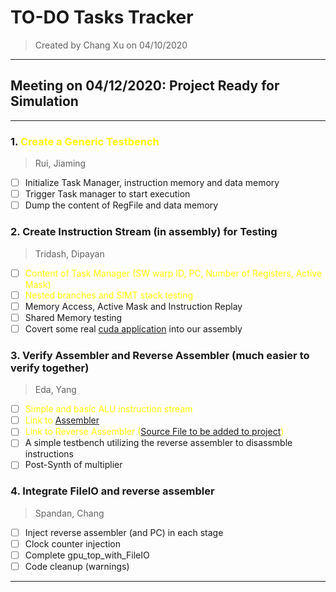# TO-DO Tasks Tracker
> Created by Chang Xu on 04/10/2020
---
## Meeting on 04/12/2020: Project Ready for Simulation
---
### 1. <span style="color:yellow">Create a Generic Testbench</span>
> Rui, Jiaming
- [ ] Initialize Task Manager, instruction memory and data memory
- [ ] Trigger Task manager to start execution
- [ ] Dump the content of RegFile and data memory
### 2. Create Instruction Stream (in assembly) for Testing
> Tridash, Dipayan
- [ ] <span style="color:yellow">Content of Task Manager (SW warp ID, PC, Number of Registers, Active Mask)</span>
- [ ] <span style="color:yellow">Nested branches and SIMT stack testing</span>
- [ ] Memory Access, Active Mask and Instruction Replay
- [ ] Shared Memory testing
- [ ] Covert some real [cuda application](../cuda) into our assembly
### 3. Verify Assembler and Reverse Assembler (much easier to verify together)
> Eda, Yang
- [ ] <span style="color:yellow">Simple and basic ALU instruction stream</span>
- [ ] <span style="color:yellow">Link to [Assembler](https://github.com/L1ttleFlyyy/EE560-GPU-ISA-Assembler)</span>
- [ ] <span style="color:yellow">Link to Reverse Assembler ([Source File to be added to project]())</span>
- [ ] A simple testbench utilizing the reverse assembler to disassmble instructions
- [ ] Post-Synth of multiplier
### 4. Integrate FileIO and reverse assembler
> Spandan, Chang
- [ ] Inject reverse assembler (and PC) in each stage
- [ ] Clock counter injection
- [ ] Complete gpu_top_with_FileIO
- [ ] Code cleanup (warnings)
---